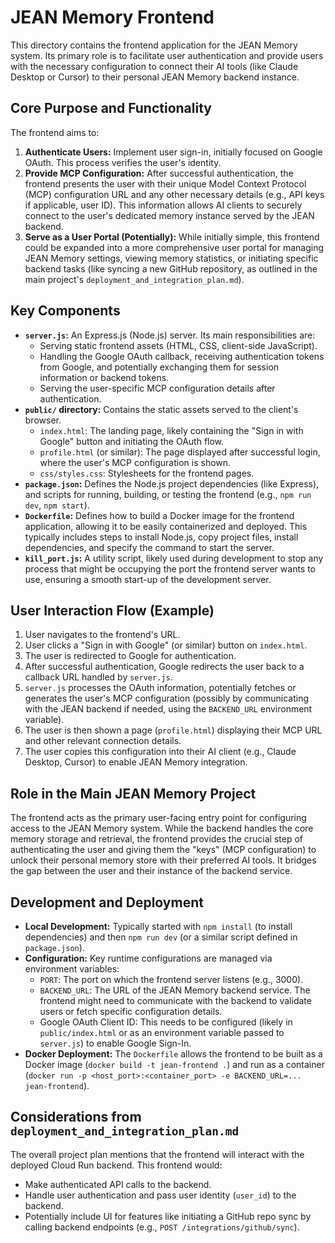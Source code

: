 # JEAN Memory Frontend

This directory contains the frontend application for the JEAN Memory system. Its primary role is to facilitate user authentication and provide users with the necessary configuration to connect their AI tools (like Claude Desktop or Cursor) to their personal JEAN Memory backend instance.

## Core Purpose and Functionality

The frontend aims to:

1.  **Authenticate Users:** Implement user sign-in, initially focused on Google OAuth. This process verifies the user's identity.
2.  **Provide MCP Configuration:** After successful authentication, the frontend presents the user with their unique Model Context Protocol (MCP) configuration URL and any other necessary details (e.g., API keys if applicable, user ID). This information allows AI clients to securely connect to the user's dedicated memory instance served by the JEAN backend.
3.  **Serve as a User Portal (Potentially):** While initially simple, this frontend could be expanded into a more comprehensive user portal for managing JEAN Memory settings, viewing memory statistics, or initiating specific backend tasks (like syncing a new GitHub repository, as outlined in the main project's `deployment_and_integration_plan.md`).

## Key Components

*   **`server.js`:** An Express.js (Node.js) server. Its main responsibilities are:
    *   Serving static frontend assets (HTML, CSS, client-side JavaScript).
    *   Handling the Google OAuth callback, receiving authentication tokens from Google, and potentially exchanging them for session information or backend tokens.
    *   Serving the user-specific MCP configuration details after authentication.
*   **`public/` directory:** Contains the static assets served to the client's browser.
    *   `index.html`: The landing page, likely containing the "Sign in with Google" button and initiating the OAuth flow.
    *   `profile.html` (or similar): The page displayed after successful login, where the user's MCP configuration is shown.
    *   `css/styles.css`: Stylesheets for the frontend pages.
*   **`package.json`:** Defines the Node.js project dependencies (like Express), and scripts for running, building, or testing the frontend (e.g., `npm run dev`, `npm start`).
*   **`Dockerfile`:** Defines how to build a Docker image for the frontend application, allowing it to be easily containerized and deployed. This typically includes steps to install Node.js, copy project files, install dependencies, and specify the command to start the server.
*   **`kill_port.js`:** A utility script, likely used during development to stop any process that might be occupying the port the frontend server wants to use, ensuring a smooth start-up of the development server.

## User Interaction Flow (Example)

1.  User navigates to the frontend's URL.
2.  User clicks a "Sign in with Google" (or similar) button on `index.html`.
3.  The user is redirected to Google for authentication.
4.  After successful authentication, Google redirects the user back to a callback URL handled by `server.js`.
5.  `server.js` processes the OAuth information, potentially fetches or generates the user's MCP configuration (possibly by communicating with the JEAN backend if needed, using the `BACKEND_URL` environment variable).
6.  The user is then shown a page (`profile.html`) displaying their MCP URL and other relevant connection details.
7.  The user copies this configuration into their AI client (e.g., Claude Desktop, Cursor) to enable JEAN Memory integration.

## Role in the Main JEAN Memory Project

The frontend acts as the primary user-facing entry point for configuring access to the JEAN Memory system. While the backend handles the core memory storage and retrieval, the frontend provides the crucial step of authenticating the user and giving them the "keys" (MCP configuration) to unlock their personal memory store with their preferred AI tools. It bridges the gap between the user and their instance of the backend service.

## Development and Deployment

*   **Local Development:** Typically started with `npm install` (to install dependencies) and then `npm run dev` (or a similar script defined in `package.json`).
*   **Configuration:** Key runtime configurations are managed via environment variables:
    *   `PORT`: The port on which the frontend server listens (e.g., 3000).
    *   `BACKEND_URL`: The URL of the JEAN Memory backend service. The frontend might need to communicate with the backend to validate users or fetch specific configuration details.
    *   Google OAuth Client ID: This needs to be configured (likely in `public/index.html` or as an environment variable passed to `server.js`) to enable Google Sign-In.
*   **Docker Deployment:** The `Dockerfile` allows the frontend to be built as a Docker image (`docker build -t jean-frontend .`) and run as a container (`docker run -p <host_port>:<container_port> -e BACKEND_URL=... jean-frontend`).

## Considerations from `deployment_and_integration_plan.md`

The overall project plan mentions that the frontend will interact with the deployed Cloud Run backend. This frontend would:
*   Make authenticated API calls to the backend.
*   Handle user authentication and pass user identity (`user_id`) to the backend.
*   Potentially include UI for features like initiating a GitHub repo sync by calling backend endpoints (e.g., `POST /integrations/github/sync`). 